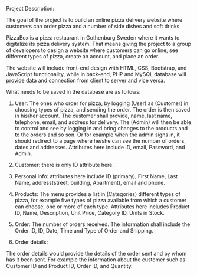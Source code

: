 Project Description: 

The goal of the project is to build an online pizza delivery website where customers can order pizza and a number of side dishes and soft drinks. 

PizzaBox is a pizza restaurant in Gothenburg Sweden where it wants to digitalize its pizza delivery system. That means giving the project to a group of developers to design a website where customers can go online, see different types of pizza, create an account, and place an order. 

The website will include front-end design with HTML, CSS, Bootstrap, and JavaScript functionality, while in back-end, PHP and MySQL database will provide data and connection from client to server and vice versa. 


What needs to be saved in the database are as follows:

1. User: 
The ones who order for pizza, by logging (User) as (Customer)  in choosing types of pizza, and sending the order. The order is then saved in his/her account. The customer shall provide, name, last name, telephone, email, and address for delivery. The (Admin) will then be able to control and see by logging in and bring changes to the products and to the orders and so son. Or for example when the admin signs in, it should redirect to a page where he/she can see the number of orders, dates and addresses. Attributes here include ID, email, Password, and Admin. 


2. Customer: there is only ID attribute here.

3. Personal Info: attributes here include ID (primary), First Name, Last Name, address(street, building, Apartment), email and phone. 

4. Products:
The menu provides a list in (Categories) different types of pizza, for example five types of pizza available from which a customer can choose, one or more of each type. Attributes here includes Product ID, Name, Description, Unit Price, Category ID, Units in Stock.

5. Order:
The number of orders received. The information shall include the Order ID, ID, Date, Time and Type of Order and Shipping. 

6. Order details:

The order details would provide the details of the order sent and by whom has it been sent. For example the information about the customer such as Customer ID and Product ID, Order ID, and Quantity.

 
